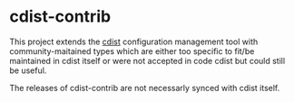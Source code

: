 # cdist-contrib

This project extends the [cdist](https://www.cdi.st/) configuration management
tool with community-maitained types which are either too specific to fit/be
maintained in cdist itself or were not accepted in code cdist but could still
be useful.

The releases of cdist-contrib are not necessarly synced with cdist itself.
